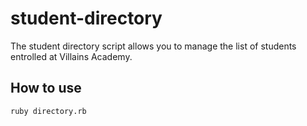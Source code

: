 # student-directory

The student directory script allows you to manage the list of students entrolled at Villains Academy.

## How to use

``` shell
ruby directory.rb
```

